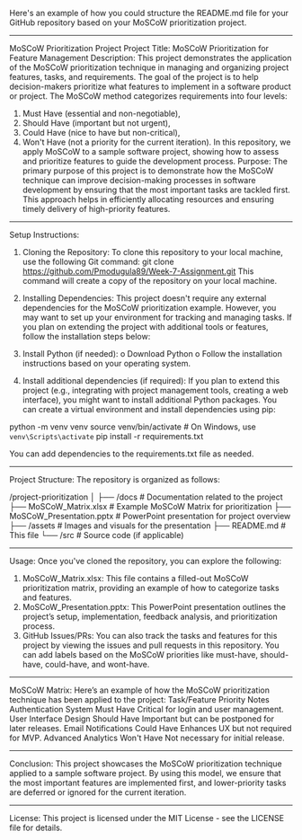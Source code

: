 Here's an example of how you could structure the README.md file for your GitHub repository based on your MoSCoW prioritization project.
________________________________________
MoSCoW Prioritization Project
Project Title: MoSCoW Prioritization for Feature Management
Description:
This project demonstrates the application of the MoSCoW prioritization technique in managing and organizing project features, tasks, and requirements. The goal of the project is to help decision-makers prioritize what features to implement in a software product or project. The MoSCoW method categorizes requirements into four levels:
1.	Must Have (essential and non-negotiable),
2.	Should Have (important but not urgent),
3.	Could Have (nice to have but non-critical),
4.	Won't Have (not a priority for the current iteration).
In this repository, we apply MoSCoW to a sample software project, showing how to assess and prioritize features to guide the development process.
Purpose:
The primary purpose of this project is to demonstrate how the MoSCoW technique can improve decision-making processes in software development by ensuring that the most important tasks are tackled first. This approach helps in efficiently allocating resources and ensuring timely delivery of high-priority features.
________________________________________
Setup Instructions:
1. Cloning the Repository:
To clone this repository to your local machine, use the following Git command:
git clone  https://github.com/Pmodugula89/Week-7-Assignment.git
This command will create a copy of the repository on your local machine.

3. Installing Dependencies:
This project doesn't require any external dependencies for the MoSCoW prioritization example. However, you may want to set up your environment for tracking and managing tasks. If you plan on extending the project with additional tools or features, follow the installation steps below:
1.	Install Python (if needed):
o	Download Python
o	Follow the installation instructions based on your operating system.
2.	Install additional dependencies (if required):
If you plan to extend this project (e.g., integrating with project management tools, creating a web interface), you might want to install additional Python packages.
You can create a virtual environment and install dependencies using pip:

python -m venv venv
source venv/bin/activate  # On Windows, use `venv\Scripts\activate`
pip install -r requirements.txt

You can add dependencies to the requirements.txt file as needed.
________________________________________
Project Structure:
The repository is organized as follows:

/project-prioritization
│
├── /docs                    # Documentation related to the project
├── MoSCoW_Matrix.xlsx        # Example MoSCoW Matrix for prioritization
├── MoSCoW_Presentation.pptx  # PowerPoint presentation for project overview
├── /assets                  # Images and visuals for the presentation
├── README.md                # This file
└── /src                     # Source code (if applicable)

________________________________________
Usage:
Once you've cloned the repository, you can explore the following:
1.	MoSCoW_Matrix.xlsx: This file contains a filled-out MoSCoW prioritization matrix, providing an example of how to categorize tasks and features.
2.	MoSCoW_Presentation.pptx: This PowerPoint presentation outlines the project’s setup, implementation, feedback analysis, and prioritization process.
3.	GitHub Issues/PRs: You can also track the tasks and features for this project by viewing the issues and pull requests in this repository. You can add labels based on the MoSCoW priorities like must-have, should-have, could-have, and wont-have.
________________________________________
MoSCoW Matrix:
Here’s an example of how the MoSCoW prioritization technique has been applied to the project:
Task/Feature	Priority	Notes
Authentication System	Must Have	Critical for login and user management.
User Interface Design	Should Have	Important but can be postponed for later releases.
Email Notifications	Could Have	Enhances UX but not required for MVP.
Advanced Analytics	Won't Have	Not necessary for initial release.
________________________________________
Conclusion:
This project showcases the MoSCoW prioritization technique applied to a sample software project. By using this model, we ensure that the most important features are implemented first, and lower-priority tasks are deferred or ignored for the current iteration.
________________________________________
License:
This project is licensed under the MIT License - see the LICENSE file for details.

